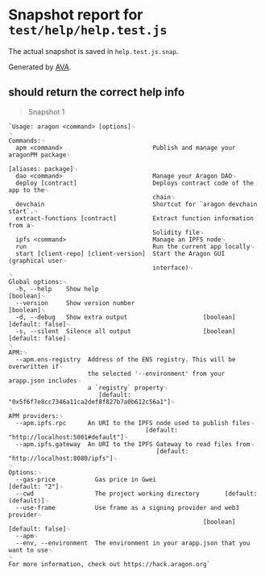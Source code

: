 # Snapshot report for `test/help/help.test.js`

The actual snapshot is saved in `help.test.js.snap`.

Generated by [AVA](https://ava.li).

## should return the correct help info

> Snapshot 1

    `Usage: aragon <command> [options]␊
    ␊
    Commands:␊
      apm <command>                         Publish and manage your aragonPM package␊
                                                                  [aliases: package]␊
      dao <command>                         Manage your Aragon DAO␊
      deploy [contract]                     Deploys contract code of the app to the␊
                                            chain␊
      devchain                              Shortcut for `aragon devchain start`.␊
      extract-functions [contract]          Extract function information from a␊
                                            Solidity file␊
      ipfs <command>                        Manage an IPFS node␊
      run                                   Run the current app locally␊
      start [client-repo] [client-version]  Start the Aragon GUI (graphical user␊
                                            interface)␊
    ␊
    Global options:␊
      -h, --help    Show help                                              [boolean]␊
      --version     Show version number                                    [boolean]␊
      -d, --debug   Show extra output                     [boolean] [default: false]␊
      -s, --silent  Silence all output                    [boolean] [default: false]␊
    ␊
    APM:␊
      --apm.ens-registry  Address of the ENS registry. This will be overwritten if␊
                          the selected '--environment' from your arapp.json includes␊
                          a `registry` property␊
                             [default: "0x5f6f7e8cc7346a11ca2def8f827b7a0b612c56a1"]␊
    ␊
    APM providers:␊
      --apm.ipfs.rpc      An URI to the IPFS node used to publish files␊
                                          [default: "http://localhost:5001#default"]␊
      --apm.ipfs.gateway  An URI to the IPFS Gateway to read files from␊
                                             [default: "http://localhost:8080/ipfs"]␊
    ␊
    Options:␊
      --gas-price           Gas price in Gwei                         [default: "2"]␊
      --cwd                 The project working directory       [default: (default)]␊
      --use-frame           Use frame as a signing provider and web3 provider␊
                                                          [boolean] [default: false]␊
      --apm␊
      --env, --environment  The environment in your arapp.json that you want to use␊
    ␊
    For more information, check out https://hack.aragon.org`
